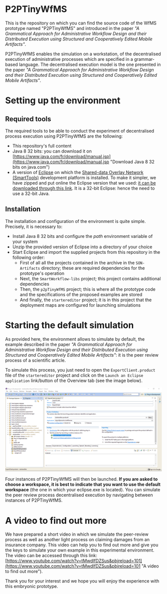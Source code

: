 # P2PTinyWfMS #
This is the repository on which you can find the source code of the WfMS prototype named "P2PTinyWfMS" and introduced in the paper *"A Grammatical Approach for Administrative Workflow Design and their Distributed Execution using Structured and Cooperatively Edited Mobile Artifacts"*.

P2PTinyWfMS enables the simulation on a workstation, of the decentralised execution of administrative processes which are specified in a grammar-based language. The decentralised execution model is the one presented in the paper *"A Grammatical Approach for Administrative Workflow Design and their Distributed Execution using Structured and Cooperatively Edited Mobile Artifacts"*.

# Setting up the environment #

## Required tools ##
The required tools to be able to conduct the experiment of decentralised process execution using P2PTinyWfMS are the following:

- This repository's full content
- Java 8 32 bits: you can download it on [https://www.java.com/fr/download/manual.jsp](https://www.java.com/fr/download/manual.jsp "Download Java 8 32 bits on java.com")
- A version of [Eclipse](https://www.eclipse.org/ "Eclipse Foundation Website") on which the [Shared-data Overlay Network (SmartTools)](http://www-sop.inria.fr/members/Didier.Parigot/pmwiki/SON/index.php/Main/HomePage "Learn more on SON") development platform is installed. To make it simpler, we have zipped and put online the Eclipse version that we used: [it can be downloaded through this link](https://drive.google.com/file/d/1ronf2lOAtv8m0rKqaXsZ-NljMIdCxKir/view?usp=sharing "Download the eclipse with SON"). It is a 32-bit Eclipse: hence the need to use a 32-bit Java.

## Installation ##
The installation and configuration of the environment is quite simple. Precisely, it is necessary to:

- Install Java 8 32 bits and configure the *path* environment variable of your system
- Unzip the provided version of Eclipse into a directory of your choice
- Start Eclipse and import the supplied projects from this repository in the following order:
	-	First of all all the projects contained in the archive in the `SON-Artifacts` directory; these are required dependencies for the prototype's operation
	-	Next, the `SmartWorkflow-libs` project; this project contains additional dependencies
	-	Then, the `p2pTinyWfMS` project; this is where all the prototype code and the specifications of the proposed examples are stored
	-	And finally, the `startereditor` project; it is in this project that the deployment maps are configured for launching simulations

# Starting the default simulation #
As provided here, the environment allows to simulate by default, the example described in the paper *"A Grammatical Approach for Administrative Workflow Design and their Distributed Execution using Structured and Cooperatively Edited Mobile Artifacts"*: it is the peer review process of a scientific article.

To simulate this process, you just need to open the `ExportClient.product` file of the `startereditor` project and click on the `Launch an Eclipse application` link/button of the Overview tab (see the image below).

![Launching the default example](launching.png)

Four instances of P2PTinyWfMS will then be launched. **If you are asked to choose a workspace, it is best to indicate that you want to use the default workspace** (the one in which your eclipse.exe is located). You can simulate the peer review process decentralised execution by navigating between instances of P2PTinyWfMS.

# A video to find out more #
We have prepared a short video in which we simulate the peer-review process as well as another light process on claiming damages from an insurance company. This video can help you to find out more and give you the keys to simulate your own example in this experimental environment. The video can be accessed through this link: [https://www.youtube.com/watch?v=tMwdlfDZSus&pbjreload=101](https://www.youtube.com/watch?v=tMwdlfDZSus&pbjreload=101 "A video to find out more").

Thank you for your interest and we hope you will enjoy the experience with this embryonic prototype.







